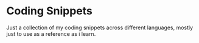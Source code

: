 # Coding Snippets
 Just a collection of my coding snippets across different languages, mostly just to use as a reference as i learn.
